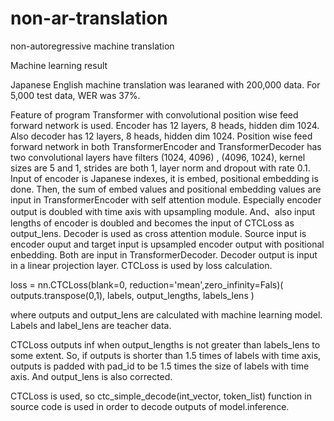 # non-ar-translation
non-autoregressive machine translation

Machine learning result

Japanese English machine translation was learaned with 200,000 data. For 5,000 test data, WER was 37%.

Feature of program
Transformer with convolutional position wise feed forward network is used. 
Encoder has 12 layers, 8 heads, hidden dim 1024. Also decoder has 12 layers, 8 heads, hidden dim 1024.
Position wise feed forward network in both TransformerEncoder and TransformerDecoder has two convolutional layers have filters (1024, 4096) , (4096, 1024), kernel sizes are 5 and 1, strides are both 1, layer norm and dropout with rate 0.1.
Input of encoder is Japanese indexes, it is embed, positional embedding is done. Then, the sum of embed values and positional embedding values are input in TransformerEncoder with self attention module.
Especially encoder output is doubled with time axis with upsampling module. And、also input lengths of encoder is doubled and becomes the input of CTCLoss as output_lens.
Decoder is used as cross attention module. Source input is encoder ouput and target input is upsampled encoder output with positional enbedding. Both are input in TransformerDecoder.
Decoder output is input in a linear projection layer.
CTCLoss is used by loss calculation. 

loss = nn.CTCLoss(blank=0, reduction='mean',zero_infinity=Fals)( outputs.transpose(0,1), labels, output_lengths, labels_lens )

where outputs and output_lens are calculated with machine learning model. Labels and label_lens are teacher data.

CTCLoss outputs inf when output_lengths is not greater than labels_lens to some extent. So, if outputs is shorter than 1.5 times of labels with time axis, outputs is padded with pad_id to be 1.5 times the size of labels with time axis. And output_lens is also corrected.

CTCLoss is used, so ctc_simple_decode(int_vector, token_list) function in source code is used in order to decode outputs of model.inference.
